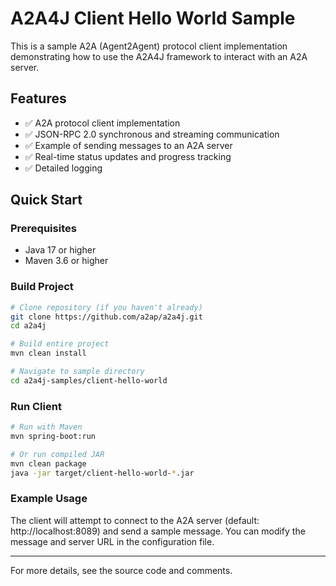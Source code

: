 # A2A4J Client Hello World Sample

This is a sample A2A (Agent2Agent) protocol client implementation demonstrating how to use the A2A4J framework to interact with an A2A server.

## Features

- ✅ A2A protocol client implementation
- ✅ JSON-RPC 2.0 synchronous and streaming communication
- ✅ Example of sending messages to an A2A server
- ✅ Real-time status updates and progress tracking
- ✅ Detailed logging

## Quick Start

### Prerequisites

- Java 17 or higher
- Maven 3.6 or higher

### Build Project

```bash
# Clone repository (if you haven't already)
git clone https://github.com/a2ap/a2a4j.git
cd a2a4j

# Build entire project
mvn clean install

# Navigate to sample directory
cd a2a4j-samples/client-hello-world
```

### Run Client

```bash
# Run with Maven
mvn spring-boot:run

# Or run compiled JAR
mvn clean package
java -jar target/client-hello-world-*.jar
```

### Example Usage

The client will attempt to connect to the A2A server (default: http://localhost:8089) and send a sample message. You can modify the message and server URL in the configuration file.

---

For more details, see the source code and comments.
